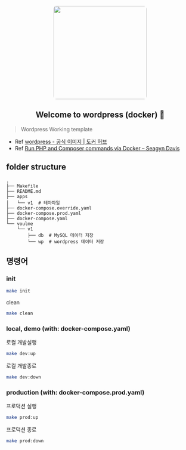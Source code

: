 <p align="center">
<a href="https://github.com/beeclover/wp-docker">
<img src="https://user-images.githubusercontent.com/42893446/138397218-3844868e-c3b6-4566-9652-b6b46d13fed8.png" width="250px" style="border-radius: 8px">
</a>
</p>


<h2 align="center">Welcome to wordpress (docker) 👋</h2>

> Wordpress Working template

- Ref [wordpress - 공식 이미지 | 도커 허브](https://hub.docker.com/_/wordpress)
- Ref [Run PHP and Composer commands via Docker – Seagyn Davis](https://www.seagyndavis.com/run-php-and-composer-commands-via-docker)

## folder structure

```
.
├── Makefile
├── README.md
├── apps
│   └── v1  # 테마파일
├── docker-compose.override.yaml
├── docker-compose.prod.yaml
├── docker-compose.yaml
└── voulme
    └── v1
        ├── db  # MySQL 데이터 저장
        └── wp  # wordpress 데이터 저장
```

## 명령어

### init

```sh
make init
```

clean

```sh
make clean
```

### local, demo (with: docker-compose.yaml)

로컬 개발실행

```sh
make dev:up
```

로컬 개발종료

```sh
make dev:down
```

### production (with: docker-compose.prod.yaml)

프로덕션 실행

```sh
make prod:up
```

프로덕션 종료

```sh
make prod:down
```
